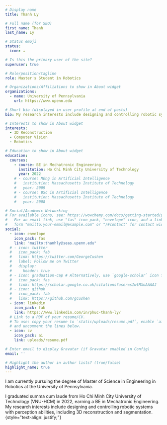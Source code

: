 ```yaml
---
# Display name
title: Thanh Ly

# Full name (for SEO)
first_name: Thanh
last_name: Ly

# Status emoji
status:
  icon: ☕️

# Is this the primary user of the site?
superuser: true

# Role/position/tagline
role: Master's Student in Robotics

# Organizations/Affiliations to show in About widget
organizations:
  - name: University of Pennsylvania
    url: https://www.upenn.edu

# Short bio (displayed in user profile at end of posts)
bio: My research interests include designing and controlling robotic systems with perception abilities, including 3D reconstruction and segmentation.

# Interests to show in About widget
interests:
  - 3D Reconstruction
  - Computer Vision
  - Robotics

# Education to show in About widget
education:
  courses:
    - course: BE in Mechatronic Engineering
      institution: Ho Chi Minh City University of Technology
      year: 2022
    # - course: MEng in Artificial Intelligence
    #   institution: Massachusetts Institute of Technology
    #   year: 2009
    # - course: BSc in Artificial Intelligence
    #   institution: Massachusetts Institute of Technology
    #   year: 2008

# Social/Academic Networking
# For available icons, see: https://wowchemy.com/docs/getting-started/page-builder/#icons
#   For an email link, use "fas" icon pack, "envelope" icon, and a link in the
#   form "mailto:your-email@example.com" or "/#contact" for contact widget.
social:
  - icon: envelope
    icon_pack: fas
    link: "mailto:thanhly@seas.upenn.edu"
  # - icon: twitter
  #   icon_pack: fab
  #   link: https://twitter.com/GeorgeCushen
  #   label: Follow me on Twitter
  #   display:
  #     header: true
  # - icon: graduation-cap # Alternatively, use `google-scholar` icon from `ai` icon pack
  #   icon_pack: fas
  #   link: https://scholar.google.co.uk/citations?user=sIwtMXoAAAAJ
  # - icon: github
  #   icon_pack: fab
  #   link: https://github.com/gcushen
  - icon: linkedin
    icon_pack: fab
    link: https://www.linkedin.com/in/phuc-thanh-ly/
  # Link to a PDF of your resume/CV.
  # To use: copy your resume to `static/uploads/resume.pdf`, enable `ai` icons in `params.yaml`,
  # and uncomment the lines below.
  - icon: cv
    icon_pack: ai
    link: uploads/resume.pdf

# Enter email to display Gravatar (if Gravatar enabled in Config)
email: ''

# Highlight the author in author lists? (true/false)
highlight_name: true
---
```


I am currently pursuing the degree of Master of Science in Engineering in Robotics at the University of Pennsylvania.

I graduated summa cum laude from Ho Chi Minh City University of Technology (VNU-HCM) in 2022, earning a BE in Mechatronic Engineering. My research interests include designing and controlling robotic systems with perception abilities, including 3D reconstruction and segmentation.
{style="text-align: justify;"}
